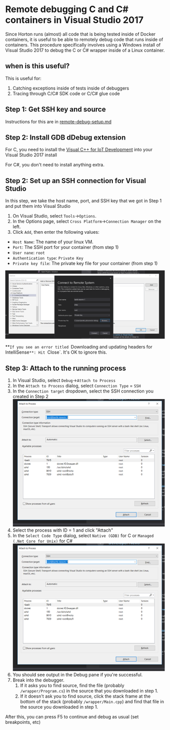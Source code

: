 # Remote debugging C and C# containers in Visual Studio 2017

Since Horton runs (almost) all code that is being tested inside of Docker containers, it is useful to be able to remotely debug code that runs inside of containers.  This procedure specifically involves using a Windows install of Visual Studio 2017 to debug the C or C# wrapper inside of a Linux container.

## when is this useful?

This is useful for:
1. Catching exceptions inside of tests inside of debuggers
2. Tracing through C/C# SDK code or C/C# glue code

## Step 1: Get SSH key and source

Instructions for this are in [remote-debug-setup.md](/remote-debug-setup.md)

## Step 2: Install GDB dDebug extension

For C, you need to install the [Visual C++ for IoT Development](https://marketplace.visualstudio.com/items?itemName=MarcGoodner-MSFT.VisualCforIoTDevelopment) into your Visual Studio 2017 install

For C#, you don't need to install anything extra.

## Step 2: Set up an SSH connection for Visual Studio

In this step, we take the host name, port, and SSH key that we got in Step 1 and put them into Visual Studio

1. On Visual Studio, select `Tools`->`Options`.
2. In the Options page, select `Cross Platform`->`Connection Manager` on the left.
3. Click `Add`, then enter the following values:
* `Host Name`: The name of your linux VM.
* `Port`: The SSH port for your container (from step 1)
* `User nane`: `root`
* `Authentication type`: `Private Key`
* `Private key file`: The private key file for your container (from step 1)

![vs-rd-01.png](./remotedebug-assets/vs-rd-01.png)

**`If you see an error titled `Downloading and updating headers for IntelliSense`**: Hit `Close`.  It's OK to ignore this.

## Step 3: Attach to the running process

1. In Visual Studio, select `Debug`->`Attach to Process`
2. In the `Attach to Process` dialog, select `Connection Type` = `SSH`
3. In the `Connection target` dropdown, select the SSH connection you created in Step 2
![vs-rd-02.png](./remotedebug-assets/vs-rd-02.png)
4. Select the process with ID = 1 and click "Attach"
5. In the `Select Code Type` dialog, select `Native (GDB)` for C or `Managed (.Net Core for Unix)` for C#
![vs-rd-02.png](./remotedebug-assets/vs-rd-02.png)
6. You should see output in the Debug pane if you're successful.
7. Break into the debugger.
    1. If it asks you to find source, find the file (probably `/wrapper/Program.cs`) in the source that you downloaded in step 1.
    2. If it doesn't ask you to find source, click the stack frame at the bottom of the stack (probably `/wrapper/Main.cpp`) and find that file in the source you downloaded in step 1.

After this, you can press F5 to continue and debug as usual (set breakpoints, etc)
